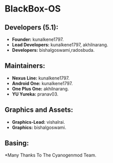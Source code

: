 BlackBox-OS
===========

Developers (5.1):
-----------------------------
* __Founder:__ kunalkene1797.
* __Lead Developers:__ kunalkene1797, akhilnarang.
* __Developers:__ bishalgoswami,radosbuda.

Maintainers:
-------------------
* __Nexus Line:__ kunalkene1797.
* __Android One:__ kunalkene1797.
* __One Plus One:__ akhilnarang.
* __YU Yureka:__ pranav03.

Graphics and Assets:
--------------------
* __Graphics-Lead:__ vishalrai.
* __Graphics:__ bishalgoswami.

Basing:
--------------------

*Many Thanks To The Cyanogenmod Team.
